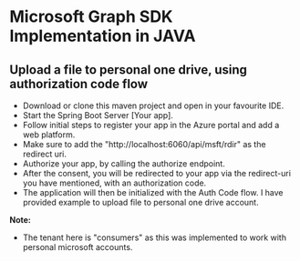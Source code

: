 # Microsoft Graph SDK Implementation in JAVA
 
## Upload a file to personal one drive, using authorization code flow

* Download or clone this maven project and open in your favourite IDE.
* Start the Spring Boot Server \[Your app].
* Follow initial steps to register your app in the Azure portal and add a web platform.
* Make sure to add the "http://localhost:6060/api/msft/rdir" as the redirect uri.
* Authorize your app, by calling the authorize endpoint.
* After the consent, you will be redirected to your app via the redirect-uri you have mentioned, with an authorization code.
* The application will then be initialized with the Auth Code flow. I have provided example to upload file to personal one drive account.

**Note:**
 * The tenant here is "consumers" as this was implemented to work with personal microsoft accounts.
